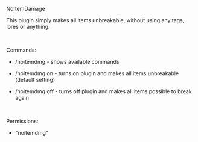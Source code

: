 NoItemDamage

This plugin simply makes all items unbreakable, without using any tags, lores or anything.

 

Commands:

- /noitemdmg - shows available commands

- /noitemdmg on - turns on plugin and makes all items unbreakable (default setting)

- /noitemdmg off - turns off plugin and makes all items possible to break again

 

Permissions:

- "noitemdmg"
